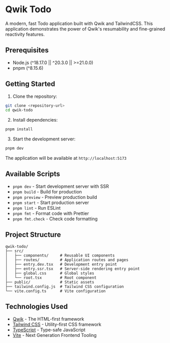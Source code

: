 # Qwik Todo

A modern, fast Todo application built with Qwik and TailwindCSS. This application demonstrates the power of Qwik's resumability and fine-grained reactivity features.

## Prerequisites

- Node.js (^18.17.0 || ^20.3.0 || >=21.0.0)
- pnpm (^8.15.6)

## Getting Started

1. Clone the repository:
```bash
git clone <repository-url>
cd qwik-todo
```

2. Install dependencies:
```bash
pnpm install
```

3. Start the development server:
```bash
pnpm dev
```

The application will be available at `http://localhost:5173`

## Available Scripts

- `pnpm dev` - Start development server with SSR
- `pnpm build` - Build for production
- `pnpm preview` - Preview production build
- `pnpm start` - Start production server
- `pnpm lint` - Run ESLint
- `pnpm fmt` - Format code with Prettier
- `pnpm fmt.check` - Check code formatting

## Project Structure

```
qwik-todo/
├── src/
│   ├── components/     # Reusable UI components
│   ├── routes/         # Application routes and pages
│   ├── entry.dev.tsx   # Development entry point
│   ├── entry.ssr.tsx   # Server-side rendering entry point
│   ├── global.css      # Global styles
│   └── root.tsx        # Root component
├── public/             # Static assets
├── tailwind.config.js  # Tailwind CSS configuration
└── vite.config.ts      # Vite configuration
```

## Technologies Used

- [Qwik](https://qwik.builder.io/) - The HTML-first framework
- [Tailwind CSS](https://tailwindcss.com/) - Utility-first CSS framework
- [TypeScript](https://www.typescriptlang.org/) - Type-safe JavaScript
- [Vite](https://vitejs.dev/) - Next Generation Frontend Tooling
